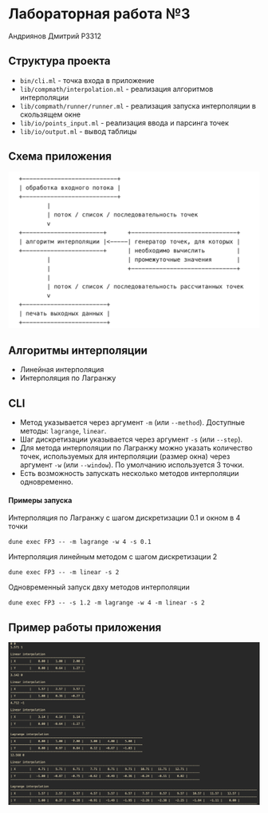 # Лабораторная работа №3
Андриянов Дмитрий P3312

## Структура проекта
- `bin/cli.ml` - точка входа в приложение
- `lib/compmath/interpolation.ml` - реализация алгоритмов интерполяции
- `lib/compmath/runner/runner.ml` - реализация запуска интерполяции в скользящем окне
- `lib/io/points_input.ml` - реализация ввода и парсинга точек
- `lib/io/output.ml` - вывод таблицы

## Схема приложения 
![alt text](scheme.png)

## Алгоритмы интерполяции
- Линейная интерполяция
- Интерполяция по Лагранжу

## CLI
- Метод указывается через аргумент `-m` (или `--method`). Доступные методы: `lagrange`, `linear`. 
- Шаг дискретизации указывается через аргумент `-s` (или `--step`). 
- Для метода интерполяции по Лагранжу можно указать количество точек, используемых для интерполяции (размер окна) через аргумент `-w` (или `--window`). По умолчанию используется 3 точки.
- Есть возможность запускать несколько методов интерполяции одновременно.

#### Примеры запуска
Интерполяция по Лагранжу с шагом дискретизации 0.1 и окном в 4 точки
```
dune exec FP3 -- -m lagrange -w 4 -s 0.1
```
Интерполяция линейным методом с шагом дискретизации 2
```
dune exec FP3 -- -m linear -s 2
```
Одновременный запуск двху методов интерполяции
```
dune exec FP3 -- -s 1.2 -m lagrange -w 4 -m linear -s 2
```

## Пример работы приложения
![alt text](sin_example.png)
